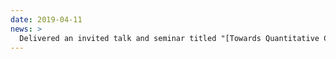 ```yaml
---
date: 2019-04-11
news: >
  Delivered an invited talk and seminar titled "[Towards Quantitative Cultural Histories in America's Public Bible](https://www.vanderbilt.edu/digitalhumanities/april-11-lincoln-mullen-towards-quantitative-cultural-histories-in-americas-public-bible/)," at the Center for Digital Humanities at Vanderbilt University.
---
```

